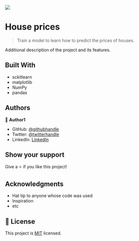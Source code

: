 ![](https://img.shields.io/badge/Microverse-blueviolet)

# House prices

> Train a model to learn how to predict the prices of houses.

Additional description of the project and its features.

## Built With

- sckitlearn
- matplotlib
- NumPy
- pandas

## Authors

👤 **Author1**

- GitHub: [@githubhandle](https://github.com/githubhandle)
- Twitter: [@twitterhandle](https://twitter.com/twitterhandle)
- LinkedIn: [LinkedIn](https://linkedin.com/linkedinhandle)

## Show your support

Give a ⭐️ if you like this project!

## Acknowledgments

- Hat tip to anyone whose code was used
- Inspiration
- etc

## 📝 License

This project is [MIT](lic.url) licensed.
